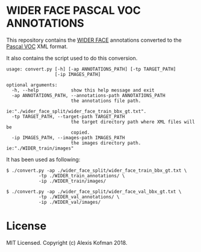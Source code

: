# WIDER FACE PASCAL VOC ANNOTATIONS

This repository contains the [WIDER FACE](http://mmlab.ie.cuhk.edu.hk/projects/WIDERFace/) annotations converted to the [Pascal VOC](http://host.robots.ox.ac.uk/pascal/VOC/) XML format.

It also contains the script used to do this conversion.

```
usage: convert.py [-h] [-ap ANNOTATIONS_PATH] [-tp TARGET_PATH]
                  [-ip IMAGES_PATH]

optional arguments:
  -h, --help            show this help message and exit
  -ap ANNOTATIONS_PATH, --annotations-path ANNOTATIONS_PATH
                        the annotations file path.
                        ie:"./wider_face_split/wider_face_train_bbx_gt.txt".
  -tp TARGET_PATH, --target-path TARGET_PATH
                        the target directory path where XML files will be
                        copied.
  -ip IMAGES_PATH, --images-path IMAGES_PATH
                        the images directory path. ie:"./WIDER_train/images"
```

It has been used as following:

```
$ ./convert.py -ap ./wider_face_split/wider_face_train_bbx_gt.txt \
			-tp ./WIDER_train_annotations/ \
			-ip ./WIDER_train/images/

$ ./convert.py -ap ./wider_face_split/wider_face_val_bbx_gt.txt \
			-tp ./WIDER_val_annotations/ \
			-ip ./WIDER_val/images/
```

# License

MIT Licensed. Copyright (c) Alexis Kofman 2018.
